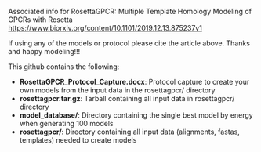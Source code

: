 Associated info for RosettaGPCR: Multiple Template Homology Modeling of GPCRs with Rosetta
https://www.biorxiv.org/content/10.1101/2019.12.13.875237v1

If using any of the models or protocol please cite the article above. Thanks and happy modeling!!!

This github contains the following:
* **RosettaGPCR_Protocol_Capture.docx**: Protocol capture to create your own models from the input data in the rosettagpcr/ directory
* **rosettagpcr.tar.gz**: Tarball containing all input data in rosettagpcr/ directory
* **model_database/**: Directory containing the single best model by energy when generating 100 models
* **rosettagpcr/**: Directory containing all input data (alignments, fastas, templates) needed to create models
